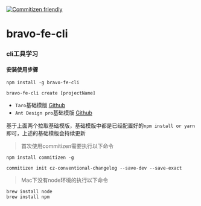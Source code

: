 [![Commitizen friendly](https://img.shields.io/badge/commitizen-friendly-brightgreen.svg)](http://commitizen.github.io/cz-cli/)

# bravo-fe-cli

### cli工具学习

#### 安装使用步骤
```
npm install -g bravo-fe-cli

bravo-fe-cli create [projectName]
```

+ `Taro`基础模版 [Github](https://github.com/Bravo123/template-taro)
+ `Ant Design pro`基础模版 [Github](https://github.com/Bravo123/template-ant-design-pro)

基于上面两个拉取基础模版，基础模版中都是已经配置好的`npm install or yarn`即可，上述的基础模版会持续更新


> 首次使用commitizen需要执行以下命令

```
npm install commitizen -g

commitizen init cz-conventional-changelog --save-dev --save-exact
```

> Mac下没有node环境的执行以下命令

```
brew install node
brew install npm
```